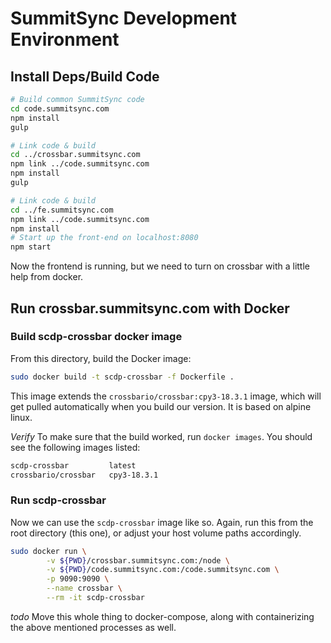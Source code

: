 # SummitSync Development Environment

## Install Deps/Build Code
```bash
# Build common SummitSync code
cd code.summitsync.com
npm install
gulp

# Link code & build
cd ../crossbar.summitsync.com
npm link ../code.summitsync.com
npm install
gulp

# Link code & build
cd ../fe.summitsync.com
npm link ../code.summitsync.com
npm install
# Start up the front-end on localhost:8080
npm start
```
Now the frontend is running, but we need to turn on crossbar with a little help from docker. 


## Run crossbar.summitsync.com with Docker

### Build scdp-crossbar docker image
From this directory, build the Docker image: 
```bash
sudo docker build -t scdp-crossbar -f Dockerfile .
```
This image extends the `crossbario/crossbar:cpy3-18.3.1` image, which will get pulled automatically when you build our version. It is based on alpine linux.

*Verify* 
To make sure that the build worked, run `docker images`. You should see the following images listed:
```bash
scdp-crossbar         latest
crossbario/crossbar   cpy3-18.3.1
```

### Run scdp-crossbar
Now we can use the `scdp-crossbar` image like so. Again, run this from the root directory (this one), or adjust your host volume paths accordingly.

```bash
sudo docker run \
        -v ${PWD}/crossbar.summitsync.com:/node \
        -v ${PWD}/code.summitsync.com:/code.summitsync.com \
        -p 9090:9090 \
        --name crossbar \
        --rm -it scdp-crossbar
```

_todo_ Move this whole thing to docker-compose, along with containerizing the above mentioned processes as well.